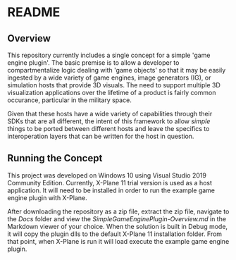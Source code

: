 # README

## Overview

This repository currently includes a single concept for a simple 'game engine plugin'. The basic premise is to allow a developer to compartmentalize logic dealing with 'game objects' so that it may be easily ingested by a wide variety of game engines, image generators (IG), or simulation hosts that provide 3D visuals. The need to support multiple 3D visualization applications over the lifetime of a product is fairly common occurance, particular in the military space. 

Given that these hosts have a wide variety of capabilities through their SDKs that are all different, the intent of this framework to allow *simple* things to be ported between different hosts and leave the specifics to interoperation layers that can be written for the host in question. 

## Running the Concept

This project was developed on Windows 10 using Visual Studio 2019 Community Edition. Currently, X-Plane 11 trial version is used as a host application. It will need to be installed in order to run the example game engine plugin with X-Plane.

After downloading the repository as a zip file, extract the zip file, navigate to the *Docs* folder and view the *SimpleGameEnginePlugin-Overview.md* in the Markdown viewer of your choice. When the solution is built in Debug mode, it will copy the plugin dlls to the default X-Plane 11 installation folder. From that point, when X-Plane is run it will load execute the example game engine plugin. 
